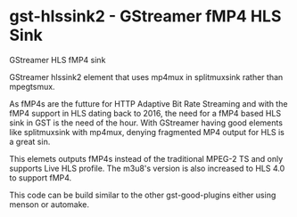 # gst-hlssink2 - GStreamer fMP4 HLS Sink
GStreamer HLS fMP4 sink

GStreamer hlssink2 element that uses mp4mux in splitmuxsink rather than mpegtsmux. 

As fMP4s are the futture for HTTP Adaptive Bit Rate Streaming and with the fMP4 support in HLS dating back to 2016, the need for a fMP4 based HLS sink in GST is the need of the hour. With GStreamer having good elements like splitmuxsink with mp4mux, denying fragmented MP4 output for HLS is a great sin.

This elemets outputs fMP4s instead of the traditional MPEG-2 TS and only supports Live HLS profile. The m3u8's version is also increased to HLS 4.0 to support fMP4.

This code can be build similar to the other gst-good-plugins either using menson or automake.
